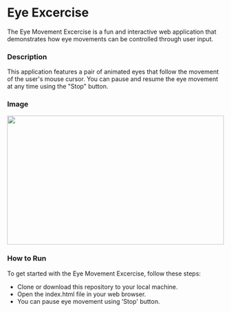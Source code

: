 # Eye Excercise
The Eye Movement Excercise is a fun and interactive web application that demonstrates how eye movements can be controlled through user input.

### Description
This application features a pair of animated eyes that follow the movement of the user's mouse cursor. You can pause and resume the eye movement at any time using the "Stop" button.

### Image
<img src="https://github.com/bhavyac18/eye-excercise/assets/53191128/6c4fb02c-98be-4478-81da-3942038d8a36" width="100%" height="300px">

### How to Run
To get started with the Eye Movement Excercise, follow these steps:

<ul>
  <li>Clone or download this repository to your local machine.</li>
  <li>Open the index.html file in your web browser.</li>
  <li>You can pause eye movement using 'Stop' button.</li>
</ul>
